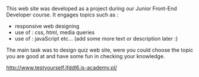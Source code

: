 This web site was developed as a project during our Junior Front-End Developer course.
It engages topics such as : 
- responsive web designing
- use of : css, html, media queries
- use of : javaScript etc... (add some more text or description later :) 

The main task was to design quiz web site, were you could choose the topic you are good at and have some 
fun in checking your knowledge. 


http://www.testyourself.jfddl6.is-academy.pl/
